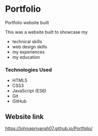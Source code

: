 # Portfolio
Portfolio website built 


This was a website built to showcase my  
* technical skills 
* web design skills 
* my experiences
* my education


### Technologies Used

* HTML5
* CSS3
* JavaScript (ES6)
* Git
* GitHub

## Website link 
https://lohiyapriyansh07.github.io/Portfolio/

